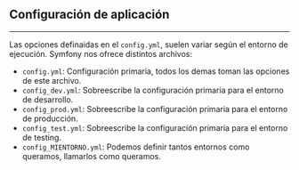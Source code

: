 ## Configuración de aplicación
---------------------------

Las opciones definaidas en el `config.yml`, suelen variar según el entorno de ejecución. Symfony nos ofrece distintos archivos:

* `config.yml`: Configuración primaria, todos los demas toman las opciones de este archivo.
* `config_dev.yml`: Sobreescribe la configuración primaria para el entorno de desarrollo.
* `config_prod.yml`: Sobreescribe la configuración primaria para el entorno de producción.
* `config_test.yml`:  Sobreescribe la configuración primaria para el entorno de testing.
* `config_MIENTORNO.yml`: Podemos definir tantos entornos como queramos, llamarlos como queramos.
